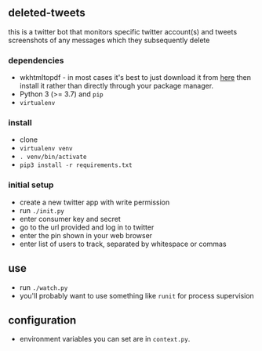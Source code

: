 ## deleted-tweets

this is a twitter bot that monitors specific twitter account(s) and tweets screenshots of any messages which they subsequently delete

### dependencies

- wkhtmltopdf - in most cases it's best to just download it from [here](https://wkhtmltopdf.org/downloads.html) then install it rather than directly through your package manager.
- Python 3 (>= 3.7) and `pip`
- `virtualenv`

### install

- clone
- `virtualenv venv`
- `. venv/bin/activate`
- `pip3 install -r requirements.txt`

### initial setup

- create a new twitter app with write permission
- run `./init.py`
- enter consumer key and secret
- go to the url provided and log in to twitter
- enter the pin shown in your web browser
- enter list of users to track, separated by whitespace or commas

## use

- run `./watch.py`
- you'll probably want to use something like `runit` for process supervision

## configuration

- environment variables you can set are in `context.py`.
